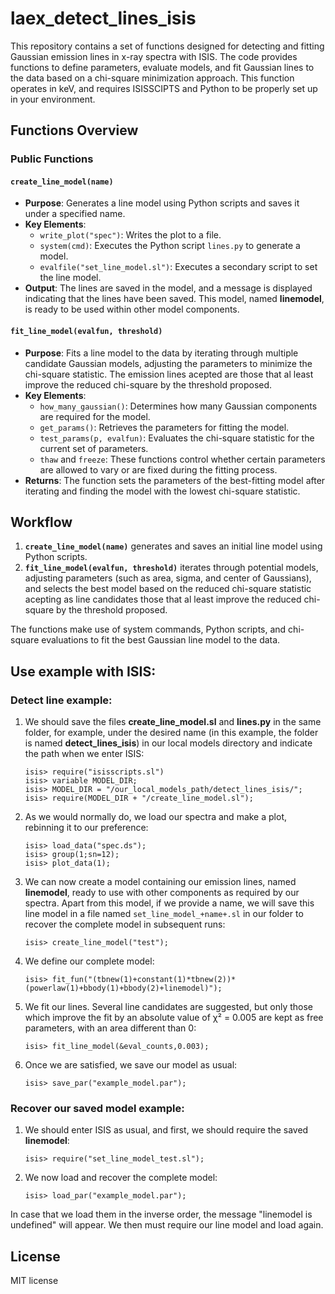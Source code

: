 # laex_detect_lines_isis

This repository contains a set of functions designed for detecting and fitting Gaussian emission lines in x-ray spectra with ISIS. The code provides functions to define parameters, evaluate models, and fit Gaussian lines to the data based on a chi-square minimization approach. This function operates in keV, and requires ISISSCIPTS and Python to be properly set up in your environment.

## Functions Overview

### Public Functions

#### `create_line_model(name)`
- **Purpose**: Generates a line model using Python scripts and saves it under a specified name.
- **Key Elements**:
  - `write_plot("spec")`: Writes the plot to a file.
  - `system(cmd)`: Executes the Python script `lines.py` to generate a model.
  - `evalfile("set_line_model.sl")`: Executes a secondary script to set the line model.
- **Output**: The lines are saved in the model, and a message is displayed indicating that the lines have been saved. This model, named **linemodel**, is ready to be used within other model components.

#### `fit_line_model(evalfun, threshold)`
- **Purpose**: Fits a line model to the data by iterating through multiple candidate Gaussian models, adjusting the parameters to minimize the chi-square statistic. The emission lines acepted are those that al least improve the reduced chi-square by the threshold proposed.
- **Key Elements**:
  - `how_many_gaussian()`: Determines how many Gaussian components are required for the model.
  - `get_params()`: Retrieves the parameters for fitting the model.
  - `test_params(p, evalfun)`: Evaluates the chi-square statistic for the current set of parameters.
  - `thaw` and `freeze`: These functions control whether certain parameters are allowed to vary or are fixed during the fitting process.
- **Returns**: The function sets the parameters of the best-fitting model after iterating and finding the model with the lowest chi-square statistic. 

## Workflow

1. **`create_line_model(name)`** generates and saves an initial line model using Python scripts.
2. **`fit_line_model(evalfun, threshold)`** iterates through potential models, adjusting parameters (such as area, sigma, and center of Gaussians), and selects the best model based on the reduced chi-square statistic acepting as line candidates those that al least improve the reduced chi-square by the threshold proposed.

The functions make use of system commands, Python scripts, and chi-square evaluations to fit the best Gaussian line model to the data.

## Use example with ISIS:

### Detect line example:

1. We should save the files **create_line_model.sl** and **lines.py** in the same folder, for example, under the desired name (in this example, the folder is named **detect_lines_isis**) in our local models directory and indicate the path when we enter ISIS:

    ```isis
    isis> require("isisscripts.sl")
    isis> variable MODEL_DIR;
    isis> MODEL_DIR = "/our_local_models_path/detect_lines_isis/";
    isis> require(MODEL_DIR + "/create_line_model.sl");
    ```

2. As we would normally do, we load our spectra and make a plot, rebinning it to our preference:

    ```isis
    isis> load_data("spec.ds");
    isis> group(1;sn=12);
    isis> plot_data(1);
    ```

3. We can now create a model containing our emission lines, named **linemodel**, ready to use with other components as required by our spectra. Apart from this model, if we provide a name, we will save this line model in a file named `set_line_model_+name+.sl` in our folder to recover the complete model in subsequent runs:

    ```isis
    isis> create_line_model("test");
    ```

4. We define our complete model:

    ```isis
    isis> fit_fun("(tbnew(1)+constant(1)*tbnew(2))*(powerlaw(1)+bbody(1)+bbody(2)+linemodel)");
    ```

5. We fit our lines. Several line candidates are suggested, but only those which improve the fit by an absolute value of χ² = 0.005 are kept as free parameters, with an area different than 0:

    ```isis
    isis> fit_line_model(&eval_counts,0.003);
    ```

6. Once we are satisfied, we save our model as usual:

    ```isis
    isis> save_par("example_model.par");
    ```

### Recover our saved model example:

1. We should enter ISIS as usual, and first, we should require the saved **linemodel**:

    ```isis
    isis> require("set_line_model_test.sl");
    ```

2. We now load and recover the complete model:

    ```isis
    isis> load_par("example_model.par");
    ```

In case that we load them in the inverse order, the message "linemodel is undefined" will appear. We then must require our line model and load again.

## License

MIT license
